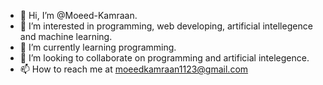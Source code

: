 - 👋 Hi, I’m @Moeed-Kamraan.
- 👀 I’m interested in programming, web developing, artificial intellegence and machine learning.
- 🌱 I’m currently learning programming. 
- 💞️ I’m looking to collaborate on programming and artificial intelegence.
- 📫 How to reach me at moeedkamraan1123@gmail.com

<!---
Moeed-Kamraan/Moeed-Kamraan is a ✨ special ✨ repository because its `README.md` (this file) appears on your GitHub profile.
You can click the Preview link to take a look at your changes.
--->
